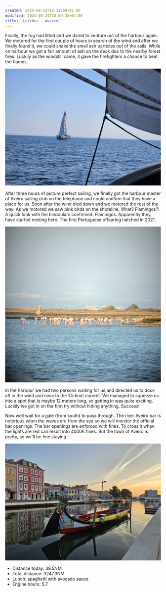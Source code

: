 ```yaml
---
created: 2024-09-23T18:31:59+01:00
modified: 2024-09-24T10:09:35+01:00
title: 'Leixões - Aveiro'
---
```


Finally, the fog had lifted and we dared to venture out of the harbour again. We motored for the first couple of hours in search of the wind and after we finally found it, we could shake the small ash particles out of the sails. While on harbour we got a fair amount of ash on the deck due to the nearby forest fires. Luckily as the windstill came, it gave the firefighters a chance to beat the flames.

![Image](../2024/4c7e033db7970cb1853f6705b324d08b.jpg) 

After three hours of picture perfect sailing, we finally got the harbour master of Aveiro sailing club on the telephone and could confirm that they have a place for us. Soon after the wind died down and we motored the rest of the way. As we motored we saw pink birds on the shoreline. What? Flamingos?! A quick look with the binoculars confirmed. Flamingos. Apparently they have started nesting here. The first Portuguese offspring hatched in 2021.

![Image](../2024/b7edfbc851ef139c4f6376275bf96d98.jpg) 

In the harbour we had two persons waiting for us and directed us to dock aft in the wind and nose to the 1.5 knot current. We managed to squeeze us into a spot that is maybe 12 meters long, so getting in was quite exciting. Luckily we got in on the first try without hitting anything. Success!

Now well wait for a gale (from south) to pass through. The river Aveiro bar is notorious when the waves are from the sea so we will monitor the official bar openings. The bar openings are enforced with fines. To cross it when the lights are red can result into 4000€ fines. But the town of Aveiro is pretty, so we'll be fine staying.

![Image](../2024/7f2b51fc8e161ad55bc6da9fc2897340.jpg) 

* Distance today: 39.5NM
* Total distance: 3247.3NM
* Lunch: spaghetti with avocado sauce 
* Engine hours: 5.7

